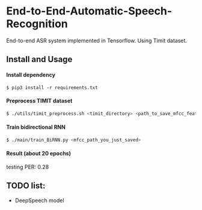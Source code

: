 # End-to-End-Automatic-Speech-Recognition
End-to-end ASR system implemented in Tensorflow. Using Timit dataset.

## Install and Usage
#### Install dependency
```
$ pip3 install -r requirements.txt
```

#### Preprocess TIMIT dataset
```bash
$ ./utils/timit_preprocess.sh <timit_directory> <path_to_save_mfcc_feature>
```

#### Train bidirectional RNN
```bash
$ ./main/train_BiRNN.py <mfcc_path_you_just_saved>
```

#### Result (about 20 epochs)  
testing PER: 0.28 

## TODO list:
* DeepSpeech model

